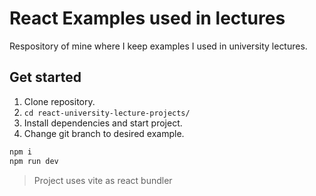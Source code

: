 # React Examples used in lectures

Respository of mine where I keep examples I used in university lectures.

## Get started

1. Clone repository.
2. `cd react-university-lecture-projects/`
3. Install dependencies and start project.
4. Change git branch to desired example.

```bash
npm i
npm run dev
```

> Project uses vite as react bundler
